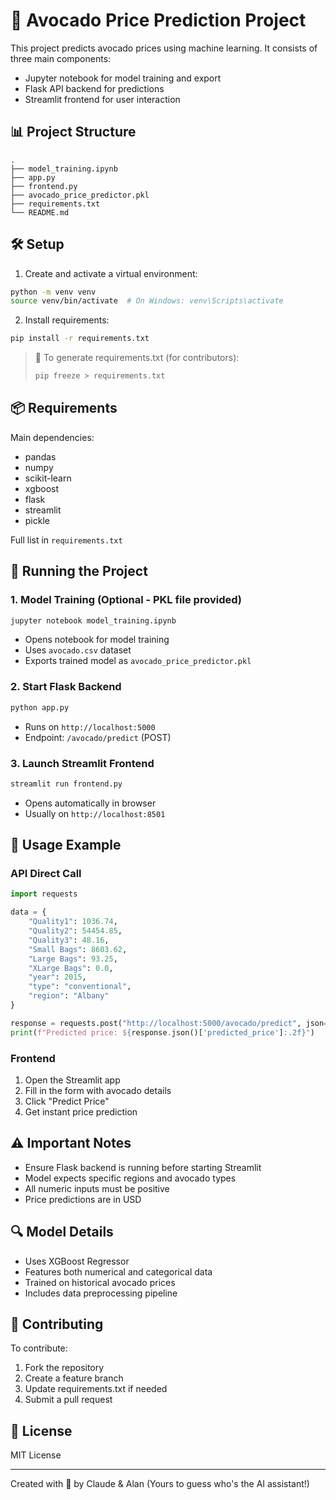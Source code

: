 # 🥑 Avocado Price Prediction Project

This project predicts avocado prices using machine learning. It consists of three main components:
- Jupyter notebook for model training and export
- Flask API backend for predictions
- Streamlit frontend for user interaction

## 📊 Project Structure
```
.
├── model_training.ipynb
├── app.py
├── frontend.py
├── avocado_price_predictor.pkl
├── requirements.txt
└── README.md
```

## 🛠️ Setup

1. Create and activate a virtual environment:
```bash
python -m venv venv
source venv/bin/activate  # On Windows: venv\Scripts\activate
```

2. Install requirements:
```bash
pip install -r requirements.txt
```

> 📝 To generate requirements.txt (for contributors):
> ```bash
> pip freeze > requirements.txt
> ```

## 📦 Requirements

Main dependencies:
- pandas
- numpy
- scikit-learn
- xgboost
- flask
- streamlit
- pickle

Full list in `requirements.txt`

## 🚀 Running the Project

### 1. Model Training (Optional - PKL file provided)
```bash
jupyter notebook model_training.ipynb
```
- Opens notebook for model training
- Uses `avocado.csv` dataset
- Exports trained model as `avocado_price_predictor.pkl`

### 2. Start Flask Backend
```bash
python app.py
```
- Runs on `http://localhost:5000`
- Endpoint: `/avocado/predict` (POST)

### 3. Launch Streamlit Frontend
```bash
streamlit run frontend.py
```
- Opens automatically in browser
- Usually on `http://localhost:8501`

## 🎯 Usage Example

### API Direct Call
```python
import requests

data = {
    "Quality1": 1036.74,
    "Quality2": 54454.85,
    "Quality3": 48.16,
    "Small Bags": 8603.62,
    "Large Bags": 93.25,
    "XLarge Bags": 0.0,
    "year": 2015,
    "type": "conventional",
    "region": "Albany"
}

response = requests.post("http://localhost:5000/avocado/predict", json=data)
print(f"Predicted price: ${response.json()['predicted_price']:.2f}")
```

### Frontend
1. Open the Streamlit app
2. Fill in the form with avocado details
3. Click "Predict Price"
4. Get instant price prediction

## ⚠️ Important Notes
- Ensure Flask backend is running before starting Streamlit
- Model expects specific regions and avocado types
- All numeric inputs must be positive
- Price predictions are in USD

## 🔍 Model Details
- Uses XGBoost Regressor
- Features both numerical and categorical data
- Trained on historical avocado prices
- Includes data preprocessing pipeline

## 👥 Contributing
To contribute:
1. Fork the repository
2. Create a feature branch
3. Update requirements.txt if needed
4. Submit a pull request

## 📝 License
MIT License

---
Created with 🥑 by Claude & Alan (Yours to guess who's the AI assistant!)
